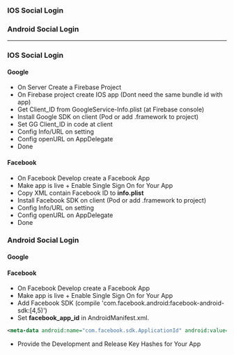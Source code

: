 ### IOS Social Login
### Android Social Login


------------------------------------------------------

### IOS Social Login

#### Google
* On Server Create a Firebase Project
* On Firebase project create IOS app (Dont need the same bundle id with app)
* Get Client_ID from GoogleService-Info.plist (at Firebase console)
* Install Google SDK on client (Pod or add .framework to project)
* Set GG Client_ID in code at client
* Config Info/URL on setting
* Config openURL on AppDelegate
* Done

#### Facebook
* On Facebook Develop create a Facebook App
* Make app is live + Enable Single Sign On for Your App
* Copy XML contain Facebook ID to **info.plist**
* Install Facebook SDK on client (Pod or add .framework to project)
* Config Info/URL on setting
* Config openURL on AppDelegate
* Done



### Android Social Login

#### Google

#### Facebook
* On Facebook Develop create a Facebook App
* Make app is live + Enable Single Sign On for Your App
* Add Facebook SDK (compile 'com.facebook.android:facebook-android-sdk:[4,5)')
* Set **facebook_app_id** in AndroidManifest.xml.

```xml
<meta-data android:name="com.facebook.sdk.ApplicationId" android:value="@string/facebook_app_id"/>
```
* Provide the Development and Release Key Hashes for Your App






